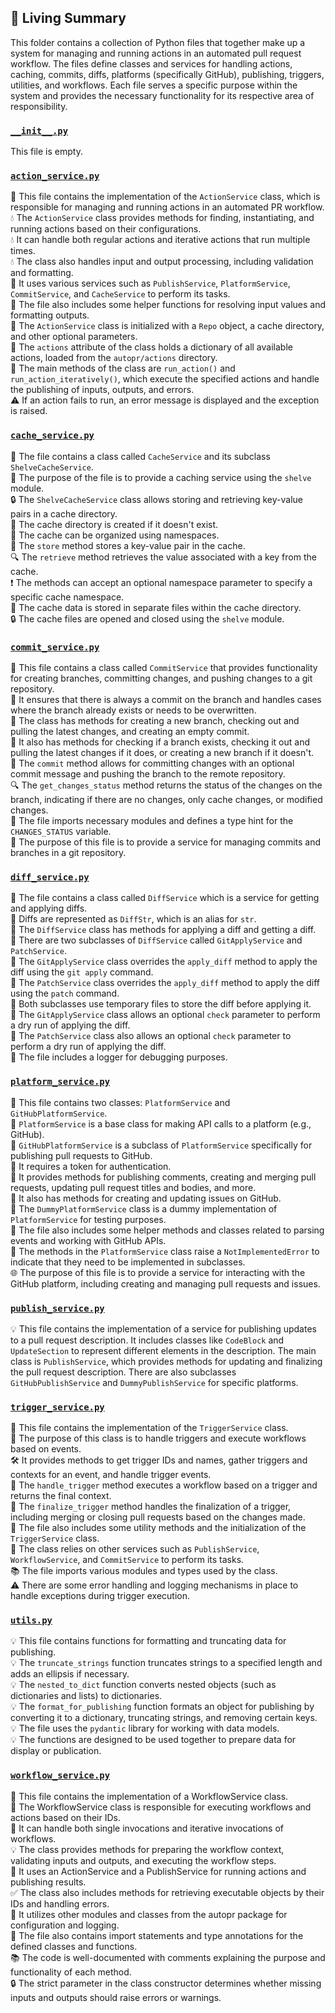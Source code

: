 

<!-- Living README Summary -->
## 🌳 Living Summary

This folder contains a collection of Python files that together make up a system for managing and running actions in an automated pull request workflow. The files define classes and services for handling actions, caching, commits, diffs, platforms (specifically GitHub), publishing, triggers, utilities, and workflows. Each file serves a specific purpose within the system and provides the necessary functionality for its respective area of responsibility.


### [`__init__.py`](https://github.com/raphael-francis/AutoPR-internal/blob/58930ae93625b5c6df53ea36ba4305031b0615d6/./autopr/services/__init__.py)

This file is empty.  


### [`action_service.py`](https://github.com/raphael-francis/AutoPR-internal/blob/58930ae93625b5c6df53ea36ba4305031b0615d6/./autopr/services/action_service.py)

💼 This file contains the implementation of the `ActionService` class, which is responsible for managing and running actions in an automated PR workflow.  
💧 The `ActionService` class provides methods for finding, instantiating, and running actions based on their configurations.  
💧 It can handle both regular actions and iterative actions that run multiple times.  
💧 The class also handles input and output processing, including validation and formatting.  
💾 It uses various services such as `PublishService`, `PlatformService`, `CommitService`, and `CacheService` to perform its tasks.  
📝 The file also includes some helper functions for resolving input values and formatting outputs.  
🔧 The `ActionService` class is initialized with a `Repo` object, a cache directory, and other optional parameters.  
👥 The `actions` attribute of the class holds a dictionary of all available actions, loaded from the `autopr/actions` directory.  
🚀 The main methods of the class are `run_action()` and `run_action_iteratively()`, which execute the specified actions and handle the publishing of inputs, outputs, and errors.  
⚠️ If an action fails to run, an error message is displayed and the exception is raised.  


### [`cache_service.py`](https://github.com/raphael-francis/AutoPR-internal/blob/58930ae93625b5c6df53ea36ba4305031b0615d6/./autopr/services/cache_service.py)

📁 The file contains a class called `CacheService` and its subclass `ShelveCacheService`.    
📝 The purpose of the file is to provide a caching service using the `shelve` module.    
🔒 The `ShelveCacheService` class allows storing and retrieving key-value pairs in a cache directory.    
💾 The cache directory is created if it doesn't exist.    
🔑 The cache can be organized using namespaces.    
🚀 The `store` method stores a key-value pair in the cache.    
🔍 The `retrieve` method retrieves the value associated with a key from the cache.    
❗️ The methods can accept an optional namespace parameter to specify a specific cache namespace.    
📂 The cache data is stored in separate files within the cache directory.    
🔒 The cache files are opened and closed using the `shelve` module.  


### [`commit_service.py`](https://github.com/raphael-francis/AutoPR-internal/blob/58930ae93625b5c6df53ea36ba4305031b0615d6/./autopr/services/commit_service.py)

📝 This file contains a class called `CommitService` that provides functionality for creating branches, committing changes, and pushing changes to a git repository.   
🔧 It ensures that there is always a commit on the branch and handles cases where the branch already exists or needs to be overwritten.   
📂 The class has methods for creating a new branch, checking out and pulling the latest changes, and creating an empty commit.   
🔄 It also has methods for checking if a branch exists, checking it out and pulling the latest changes if it does, or creating a new branch if it doesn't.   
💾 The `commit` method allows for committing changes with an optional commit message and pushing the branch to the remote repository.   
🔍 The `get_changes_status` method returns the status of the changes on the branch, indicating if there are no changes, only cache changes, or modified changes.   
🔧 The file imports necessary modules and defines a type hint for the `CHANGES_STATUS` variable.   
📝 The purpose of this file is to provide a service for managing commits and branches in a git repository.  


### [`diff_service.py`](https://github.com/raphael-francis/AutoPR-internal/blob/58930ae93625b5c6df53ea36ba4305031b0615d6/./autopr/services/diff_service.py)

📝 The file contains a class called `DiffService` which is a service for getting and applying diffs.  
📝 Diffs are represented as `DiffStr`, which is an alias for `str`.  
📝 The `DiffService` class has methods for applying a diff and getting a diff.  
📝 There are two subclasses of `DiffService` called `GitApplyService` and `PatchService`.  
📝 The `GitApplyService` class overrides the `apply_diff` method to apply the diff using the `git apply` command.  
📝 The `PatchService` class overrides the `apply_diff` method to apply the diff using the `patch` command.  
📝 Both subclasses use temporary files to store the diff before applying it.  
📝 The `GitApplyService` class allows an optional `check` parameter to perform a dry run of applying the diff.  
📝 The `PatchService` class also allows an optional `check` parameter to perform a dry run of applying the diff.  
📝 The file includes a logger for debugging purposes.  


### [`platform_service.py`](https://github.com/raphael-francis/AutoPR-internal/blob/58930ae93625b5c6df53ea36ba4305031b0615d6/./autopr/services/platform_service.py)

📄 This file contains two classes: `PlatformService` and `GitHubPlatformService`.  
🔧 `PlatformService` is a base class for making API calls to a platform (e.g., GitHub).  
🔀 `GitHubPlatformService` is a subclass of `PlatformService` specifically for publishing pull requests to GitHub.  
🔐 It requires a token for authentication.  
📝 It provides methods for publishing comments, creating and merging pull requests, updating pull request titles and bodies, and more.  
🔗 It also has methods for creating and updating issues on GitHub.  
📂 The `DummyPlatformService` class is a dummy implementation of `PlatformService` for testing purposes.  
🧠 The file also includes some helper methods and classes related to parsing events and working with GitHub APIs.  
🚫 The methods in the `PlatformService` class raise a `NotImplementedError` to indicate that they need to be implemented in subclasses.  
🌐 The purpose of this file is to provide a service for interacting with the GitHub platform, including creating and managing pull requests and issues.  


### [`publish_service.py`](https://github.com/raphael-francis/AutoPR-internal/blob/58930ae93625b5c6df53ea36ba4305031b0615d6/./autopr/services/publish_service.py)

💡 This file contains the implementation of a service for publishing updates to a pull request description. It includes classes like `CodeBlock` and `UpdateSection` to represent different elements in the description. The main class is `PublishService`, which provides methods for updating and finalizing the pull request description. There are also subclasses `GitHubPublishService` and `DummyPublishService` for specific platforms.  


### [`trigger_service.py`](https://github.com/raphael-francis/AutoPR-internal/blob/58930ae93625b5c6df53ea36ba4305031b0615d6/./autopr/services/trigger_service.py)

📄 This file contains the implementation of the `TriggerService` class.   
🔫 The purpose of this class is to handle triggers and execute workflows based on events.   
🛠️ It provides methods to get trigger IDs and names, gather triggers and contexts for an event, and handle trigger events.   
🚀 The `handle_trigger` method executes a workflow based on a trigger and returns the final context.   
🔎 The `finalize_trigger` method handles the finalization of a trigger, including merging or closing pull requests based on the changes made.   
📝 The file also includes some utility methods and the initialization of the `TriggerService` class.   
🔧 The class relies on other services such as `PublishService`, `WorkflowService`, and `CommitService` to perform its tasks.   
📚 The file imports various modules and types used by the class.   
⚠️ There are some error handling and logging mechanisms in place to handle exceptions during trigger execution.  


### [`utils.py`](https://github.com/raphael-francis/AutoPR-internal/blob/58930ae93625b5c6df53ea36ba4305031b0615d6/./autopr/services/utils.py)

💡 This file contains functions for formatting and truncating data for publishing.   
💡 The `truncate_strings` function truncates strings to a specified length and adds an ellipsis if necessary.   
💡 The `nested_to_dict` function converts nested objects (such as dictionaries and lists) to dictionaries.   
💡 The `format_for_publishing` function formats an object for publishing by converting it to a dictionary, truncating strings, and removing certain keys.   
💡 The file uses the `pydantic` library for working with data models.   
💡 The functions are designed to be used together to prepare data for display or publication.  


### [`workflow_service.py`](https://github.com/raphael-francis/AutoPR-internal/blob/58930ae93625b5c6df53ea36ba4305031b0615d6/./autopr/services/workflow_service.py)

📄 This file contains the implementation of a WorkflowService class.   
🌊 The WorkflowService class is responsible for executing workflows and actions based on their IDs.   
🔀 It can handle both single invocations and iterative invocations of workflows.   
💡 The class provides methods for preparing the workflow context, validating inputs and outputs, and executing the workflow steps.   
🚀 It uses an ActionService and a PublishService for running actions and publishing results.   
✅ The class also includes methods for retrieving executable objects by their IDs and handling errors.   
🔧 It utilizes other modules and classes from the autopr package for configuration and logging.   
📝 The file also contains import statements and type annotations for the defined classes and functions.   
📚 The code is well-documented with comments explaining the purpose and functionality of each method.   
🔒 The strict parameter in the class constructor determines whether missing inputs and outputs should raise errors or warnings.  

<!-- Living README Summary -->
